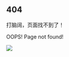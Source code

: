 ## 404

打脑阔，页面找不到了！

OOPS! Page not found!

![](https://cdn.jsdelivr.net/gh/hassanblog/CDN@v20210405/img/404.png)
